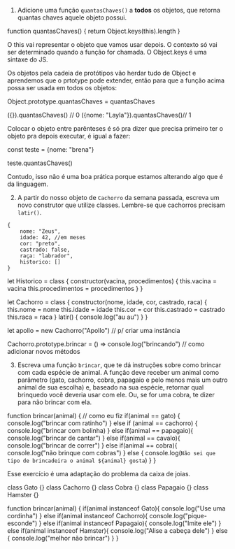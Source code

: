 1. Adicione uma função `quantasChaves()` a **todos** os objetos, que retorna quantas chaves aquele objeto possui.

function quantasChaves() {
    return Object.keys(this).length
}

O this vai representar o objeto que vamos usar depois.
O contexto só vai ser determinado quando a função for chamada.
O Object.keys é uma sintaxe do JS.

Os objetos pela cadeia de protótipos vão herdar tudo de Object e aprendemos que o prtotype pode extender, então para que a função acima possa ser usada em todos os objetos:

Object.prototype.quantasChaves = quantasChaves

({}).quantasChaves() // 0
({nome: "Layla"}).quantasChaves()// 1

Colocar o objeto entre parênteses é só pra dizer que precisa primeiro ter o objeto pra depois executar, é igual a fazer:

const teste = {nome: "brena"}

teste.quantasChaves()

Contudo, isso não é uma boa prática porque estamos alterando algo que é da linguagem.


2. A partir do nosso objeto de `Cachorro` da semana passada, escreva um novo construtor que utilize classes. Lembre-se que cachorros precisam `latir()`.
```
{
    nome: "Zeus",
    idade: 42, //em meses
    cor: "preto",
    castrado: false,
    raça: "labrador",
    historico: []
}
```
let Historico = class {
    constructor(vacina, procedimentos) {
        this.vacina = vacina
        this.procedimentos = procedimentos
    }
}

let Cachorro = class {
    constructor(nome, idade, cor, castrado, raca) {
        this.nome = nome
        this.idade = idade
        this.cor = cor
        this.castrado = castrado
        this.raca = raca
    }
    latir() {
        console.log("au au")
    }
}

let apollo = new Cachorro("Apollo") // p/ criar uma instância

Cachorro.prototype.brincar = () => console.log("brincando") // como adicionar novos métodos


3. Escreva uma função `brincar`, que te dá instruções sobre como brincar com cada espécie de animal. A função deve receber um animal como parâmetro (gato, cachorro, cobra, papagaio e pelo menos mais um outro animal de sua escolha) e, baseado na sua espécie, retornar qual brinquedo você deveria usar com ele. Ou, se for uma cobra, te dizer para não brincar com ela.

function brincar(animal) { // como eu fiz
    if(animal == gato) {
        console.log("brincar com ratinho")
    } else if (animal == cachorro) {
        console.log("brincar com bolinha)
    } else if(animal == papagaio){
        console.log("brincar de cantar")
    } else if(animal == cavalo){
        console.log("brincar de correr")
    } else if(animal == cobra){
        console.log("não brinque com cobras")
    } else {
        console.log(`Não sei que tipo de brincadeira o animal ${animal} gosta`)
    }
}

Esse exercício é uma adaptação do problema da caixa de joias.

class Gato {}
class Cachorro {}
class Cobra {}
class Papagaio {}
class Hamster {}

function brincar(animal) {
    if(animal instanceof Gato){
        console.log("Use uma cordinha")
    }
   else if(animal instanceof Cachorro){
        console.log("pique-esconde")
    }
    else if(animal instanceof Papagaio){
        console.log("Imite ele")
    }
    else if(animal instanceof Hamster){
        console.log("Alise a cabeça dele")
    }
    else {
        console.log("melhor não brincar")
    }
}